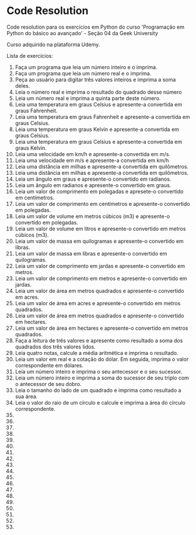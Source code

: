 # Code Resolution
 Code resolution para os exercícios em Python do curso 'Programação em Python do básico ao avançado' - Seção 04 da Geek University

 Curso adquirido na plataforma Udemy.

Lista de exercícios:

01. Faça um programa que leia um número inteiro e o imprima.
02. Faça um programa que leia um número real e o imprima.
03. Peça ao usuário para digitar três valores inteiros e imprima a soma deles.
04. Leia o número real e imprima o resultado do quadrado desse número
05. Leia um número real e imprima a quinta parte deste número.
06. Leia uma temperatura em graus Celsius e apresente-a convertida em graus Fahrenheit.
07. Leia uma temperatura em graus Fahrenheit e apresente-a convertida em graus Celsius.
08. Leia uma temperatura em graus Kelvin e apresente-a convertida em graus Celsius.
09. Leia uma temperatura em graus Celsius e apresente-a convertida em graus Kelvin.
10. Leia uma velocidade em km/h e apresente-a convertida em m/s.
11. Leia uma velocidade em m/s e apresente-a convertida em km/h
12. Leia uma distância em milhas e apresente-a convertida em quilômetros.
13. Leia uma distância em milhas e apresente-a convertida em quilômetros.
14. Leia um ângulo em graus e apresente-o convertido em radianos.
15. Leia um ângulo em radianos e apresente-o convertido em graus.
16. Leia um valor de comprimento em polegadas e apresete-o convertido em centímetros.
17. Leia um valor de comprimento em centímetros e apresente-o convertido em polegadas.
18. Leia um valor de volume em metros cúbicos (m3) e apresente-o convertido em polegadas.
19. Leia um valor de volume em litros e apresente-o convertido em metros cúbicos (m3).
20. Leia um valor de massa em quilogramas e apresente-o convertido em libras.
21. Leia um valor de massa em libras e apresente-o convertido em quilogramas. 
22. Leia um valor de comprimento em jardas e apresente-o convertido em metros.
23. Leia um valor de comprimento em metros e apresente-o convertido em jardas.
24. Leia um valor de área em metros quadrados e apresente-o convertido em acres.
25. Leia um valor de área em acres e apresente-o convertido em metros quadrados.
26. Leia um valor de área em metros quadrados e apresente-o convertido em hectares.
27. Leia um valor de área em hectares e apresente-o convertido em metros quadrados.
28. Faça a leitura de três valores e apresente como resultado a soma dos quadrados dos três valores lidos.
29. Leia quatro notas, calcule a média aritmética e imprima o resultado.
30. Leia um valor em real e a cotação do dólar. Em seguida, imprima o valor correspondente em dólares.
31. Leia um número inteiro e imprima o seu antecessor e o seu sucessor.
32. Leia um número inteiro e imprima a soma do sucessor de seu triplo com o antecessor de seu dobro.
33. Leia o tamanho do lado de um quadrado e imprima como resultado a sua área.
34. Leia o valor do raio de um círculo e calcule e imprima a área do círculo correspondente.
35. 
36. 
37. 
38. 
39. 
40. 
41. 
42. 
43. 
44. 
45. 
46. 
47. 
48. 
49. 
50. 
51. 
52. 
53. 
